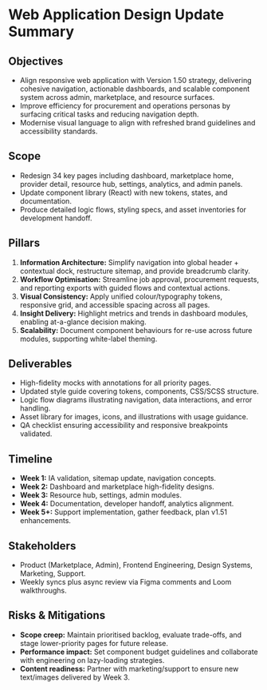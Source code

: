 # Web Application Design Update Summary

## Objectives
- Align responsive web application with Version 1.50 strategy, delivering cohesive navigation, actionable dashboards, and scalable component system across admin, marketplace, and resource surfaces.
- Improve efficiency for procurement and operations personas by surfacing critical tasks and reducing navigation depth.
- Modernise visual language to align with refreshed brand guidelines and accessibility standards.

## Scope
- Redesign 34 key pages including dashboard, marketplace home, provider detail, resource hub, settings, analytics, and admin panels.
- Update component library (React) with new tokens, states, and documentation.
- Produce detailed logic flows, styling specs, and asset inventories for development handoff.

## Pillars
1. **Information Architecture:** Simplify navigation into global header + contextual dock, restructure sitemap, and provide breadcrumb clarity.
2. **Workflow Optimisation:** Streamline job approval, procurement requests, and reporting exports with guided flows and contextual actions.
3. **Visual Consistency:** Apply unified colour/typography tokens, responsive grid, and accessible spacing across all pages.
4. **Insight Delivery:** Highlight metrics and trends in dashboard modules, enabling at-a-glance decision making.
5. **Scalability:** Document component behaviours for re-use across future modules, supporting white-label theming.

## Deliverables
- High-fidelity mocks with annotations for all priority pages.
- Updated style guide covering tokens, components, CSS/SCSS structure.
- Logic flow diagrams illustrating navigation, data interactions, and error handling.
- Asset library for images, icons, and illustrations with usage guidance.
- QA checklist ensuring accessibility and responsive breakpoints validated.

## Timeline
- **Week 1:** IA validation, sitemap update, navigation concepts.
- **Week 2:** Dashboard and marketplace high-fidelity designs.
- **Week 3:** Resource hub, settings, admin modules.
- **Week 4:** Documentation, developer handoff, analytics alignment.
- **Week 5+:** Support implementation, gather feedback, plan v1.51 enhancements.

## Stakeholders
- Product (Marketplace, Admin), Frontend Engineering, Design Systems, Marketing, Support.
- Weekly syncs plus async review via Figma comments and Loom walkthroughs.

## Risks & Mitigations
- **Scope creep:** Maintain prioritised backlog, evaluate trade-offs, and stage lower-priority pages for future release.
- **Performance impact:** Set component budget guidelines and collaborate with engineering on lazy-loading strategies.
- **Content readiness:** Partner with marketing/support to ensure new text/images delivered by Week 3.
